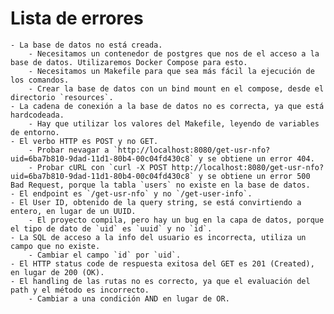 # Lista de errores
    - La base de datos no está creada.
        - Necesitamos un contenedor de postgres que nos de el acceso a la base de datos. Utilizaremos Docker Compose para esto.
        - Necesitamos un Makefile para que sea más fácil la ejecución de los comandos.
        - Crear la base de datos con un bind mount en el compose, desde el directorio `resources`.
    - La cadena de conexión a la base de datos no es correcta, ya que está hardcodeada.
        - Hay que utilizar los valores del Makefile, leyendo de variables de entorno.
    - El verbo HTTP es POST y no GET.
        - Probar nevagar a `http://localhost:8080/get-usr-nfo?uid=6ba7b810-9dad-11d1-80b4-00c04fd430c8` y se obtiene un error 404.
        - Probar cURL con `curl -X POST http://localhost:8080/get-usr-nfo?uid=6ba7b810-9dad-11d1-80b4-00c04fd430c8` y se obtiene un error 500 Bad Request, porque la tabla `users` no existe en la base de datos.
    - El endpoint es `/get-usr-nfo` y no `/get-user-info`.
    - El User ID, obtenido de la query string, se está convirtiendo a entero, en lugar de un UUID.
        - El proyecto compila, pero hay un bug en la capa de datos, porque el tipo de dato de `uid` es `uuid` y no `id`.
    - La SQL de acceso a la info del usuario es incorrecta, utiliza un campo que no existe.
        - Cambiar el campo `id` por `uid`.
    - El HTTP status code de respuesta exitosa del GET es 201 (Created), en lugar de 200 (OK).
    - El handling de las rutas no es correcto, ya que el evaluación del path y el método es incorrecto.
        - Cambiar a una condición AND en lugar de OR.
